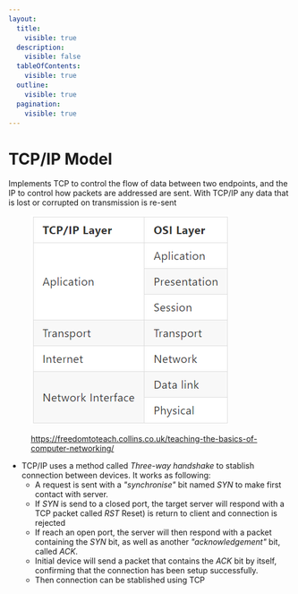 ```yaml
---
layout:
  title:
    visible: true
  description:
    visible: false
  tableOfContents:
    visible: true
  outline:
    visible: true
  pagination:
    visible: true
---
```


# TCP/IP Model

Implements TCP to control the flow of data between two endpoints, and the IP to control how packets are addressed are sent. With TCP/IP any data that is lost or corrupted on transmission is re-sent

<figure><img src="../../.gitbook/assets/image (4) (1) (1).png" alt=""><figcaption><p><a href="https://freedomtoteach.collins.co.uk/teaching-the-basics-of-computer-networking/">https://freedomtoteach.collins.co.uk/teaching-the-basics-of-computer-networking/</a></p></figcaption></figure>

* TCP/IP uses a method called _Three-way handshake_ to stablish connection between devices. It works as following:
  * A request is sent with a _"synchronise"_ bit named _SYN_ to make first contact with server.
  * If _SYN_ is send to a closed port, the target server will respond with a TCP packet called _RST_ Reset) is return to client and connection is rejected
  * If reach an open port, the server will then respond with a packet containing the _SYN_ bit, as well as another _"acknowledgement"_ bit, called _ACK_.
  * Initial device will send a packet that contains the _ACK_ bit by itself, confirming that the connection has been setup successfully.
  * Then connection can be stablished using TCP

